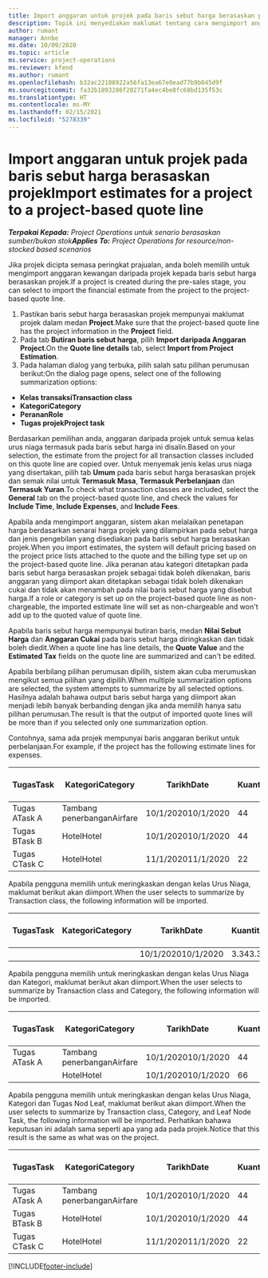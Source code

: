 ```yaml
---
title: Import anggaran untuk projek pada baris sebut harga berasaskan projek
description: Topik ini menyediakan maklumat tentang cara mengimport anggaran daripada projek kepada baris sebut harga.
author: rumant
manager: Annbe
ms.date: 10/09/2020
ms.topic: article
ms.service: project-operations
ms.reviewer: kfend
ms.author: rumant
ms.openlocfilehash: b32ac22188922a56fa13ea67e0ead77b9b045d9f
ms.sourcegitcommit: fa32b1893286f20271fa4ec4be8fc68bd135f53c
ms.translationtype: HT
ms.contentlocale: ms-MY
ms.lasthandoff: 02/15/2021
ms.locfileid: "5278339"
---
```

# <a name="import-estimates-for-a-project-to-a-project-based-quote-line"></a><span data-ttu-id="77ba1-103">Import anggaran untuk projek pada baris sebut harga berasaskan projek</span><span class="sxs-lookup"><span data-stu-id="77ba1-103">Import estimates for a project to a project-based quote line</span></span>

<span data-ttu-id="77ba1-104">_**Terpakai Kepada:** Project Operations untuk senario berasaskan sumber/bukan stok_</span><span class="sxs-lookup"><span data-stu-id="77ba1-104">_**Applies To:** Project Operations for resource/non-stocked based scenarios_</span></span>


<span data-ttu-id="77ba1-105">Jika projek dicipta semasa peringkat prajualan, anda boleh memilih untuk mengimport anggaran kewangan daripada projek kepada baris sebut harga berasaskan projek.</span><span class="sxs-lookup"><span data-stu-id="77ba1-105">If a project is created during the pre-sales stage, you can select to import the financial estimate from the project to the project-based quote line.</span></span>

1. <span data-ttu-id="77ba1-106">Pastikan baris sebut harga berasaskan projek mempunyai maklumat projek dalam medan **Project**.</span><span class="sxs-lookup"><span data-stu-id="77ba1-106">Make sure that the project-based quote line has the project information in the **Project** field.</span></span>
2. <span data-ttu-id="77ba1-107">Pada tab **Butiran baris sebut harga**, pilih **Import daripada Anggaran Project**.</span><span class="sxs-lookup"><span data-stu-id="77ba1-107">On the **Quote line details** tab, select **Import from Project Estimation**.</span></span>
3. <span data-ttu-id="77ba1-108">Pada halaman dialog yang terbuka, pilih salah satu pilihan perumusan berikut:</span><span class="sxs-lookup"><span data-stu-id="77ba1-108">On the dialog page opens, select one of the following summarization options:</span></span>

  - <span data-ttu-id="77ba1-109">**Kelas transaksi**</span><span class="sxs-lookup"><span data-stu-id="77ba1-109">**Transaction class**</span></span>
  - <span data-ttu-id="77ba1-110">**Kategori**</span><span class="sxs-lookup"><span data-stu-id="77ba1-110">**Category**</span></span>
  - <span data-ttu-id="77ba1-111">**Peranan**</span><span class="sxs-lookup"><span data-stu-id="77ba1-111">**Role**</span></span> 
  - <span data-ttu-id="77ba1-112">**Tugas projek**</span><span class="sxs-lookup"><span data-stu-id="77ba1-112">**Project task**</span></span>

<span data-ttu-id="77ba1-113">Berdasarkan pemilihan anda, anggaran daripada projek untuk semua kelas urus niaga termasuk pada baris sebut harga ini disalin.</span><span class="sxs-lookup"><span data-stu-id="77ba1-113">Based on your selection, the estimate from the project for all transaction classes included on this quote line are copied over.</span></span> <span data-ttu-id="77ba1-114">Untuk menyemak jenis kelas urus niaga yang disertakan, pilih tab **Umum** pada baris sebut harga berasaskan projek dan semak nilai untuk **Termasuk Masa**, **Termasuk Perbelanjaan** dan **Termasuk Yuran**.</span><span class="sxs-lookup"><span data-stu-id="77ba1-114">To check what transaction classes are included, select the **General** tab on the project-based quote line, and check the values for **Include Time**, **Include Expenses**, and **Include Fees**.</span></span>

<span data-ttu-id="77ba1-115">Apabila anda mengimport anggaran, sistem akan melalaikan penetapan harga berdasarkan senarai harga projek yang dilampirkan pada sebut harga dan jenis pengebilan yang disediakan pada baris sebut harga berasaskan projek.</span><span class="sxs-lookup"><span data-stu-id="77ba1-115">When you import estimates, the system will default pricing based on the project price lists attached to the quote and the billing type set up on the project-based quote line.</span></span> <span data-ttu-id="77ba1-116">Jika peranan atau kategori ditetapkan pada baris sebut harga berasaskan projek sebagai tidak boleh dikenakan, baris anggaran yang diimport akan ditetapkan sebagai tidak boleh dikenakan cukai dan tidak akan menambah pada nilai baris sebut harga yang disebut harga.</span><span class="sxs-lookup"><span data-stu-id="77ba1-116">If a role or category is set up on the project-based quote line as non-chargeable, the imported estimate line will set as non-chargeable and won't add up to the quoted value of quote line.</span></span>

<span data-ttu-id="77ba1-117">Apabila baris sebut harga mempunyai butiran baris, medan **Nilai Sebut Harga** dan **Anggaran Cukai** pada baris sebut harga diringkaskan dan tidak boleh diedit.</span><span class="sxs-lookup"><span data-stu-id="77ba1-117">When a quote line has line details, the **Quote Value** and the **Estimated Tax** fields on the quote line are summarized and can't be edited.</span></span>

<span data-ttu-id="77ba1-118">Apabila berbilang pilihan perumusan dipilih, sistem akan cuba merumuskan mengikut semua pilihan yang dipilih.</span><span class="sxs-lookup"><span data-stu-id="77ba1-118">When multiple summarization options are selected, the system attempts to summarize by all selected options.</span></span> <span data-ttu-id="77ba1-119">Hasilnya adalah bahawa output baris sebut harga yang diimport akan menjadi lebih banyak berbanding dengan jika anda memilih hanya satu pilihan perumusan.</span><span class="sxs-lookup"><span data-stu-id="77ba1-119">The result is that the output of imported quote lines will be more than if you selected only one summarization option.</span></span>

<span data-ttu-id="77ba1-120">Contohnya, sama ada projek mempunyai baris anggaran berikut untuk perbelanjaan.</span><span class="sxs-lookup"><span data-stu-id="77ba1-120">For example, if the project has the following estimate lines for expenses.</span></span>

| <span data-ttu-id="77ba1-121">Tugas</span><span class="sxs-lookup"><span data-stu-id="77ba1-121">Task</span></span> | <span data-ttu-id="77ba1-122">Kategori</span><span class="sxs-lookup"><span data-stu-id="77ba1-122">Category</span></span> | <span data-ttu-id="77ba1-123">Tarikh</span><span class="sxs-lookup"><span data-stu-id="77ba1-123">Date</span></span> | <span data-ttu-id="77ba1-124">Kuantiti</span><span class="sxs-lookup"><span data-stu-id="77ba1-124">Quantity</span></span> | <span data-ttu-id="77ba1-125">Harga unit</span><span class="sxs-lookup"><span data-stu-id="77ba1-125">Unit price</span></span> | <span data-ttu-id="77ba1-126">Amaun</span><span class="sxs-lookup"><span data-stu-id="77ba1-126">Amount</span></span> |
| --- | --- | --- | --- | --- | --- |
| <span data-ttu-id="77ba1-127">Tugas A</span><span class="sxs-lookup"><span data-stu-id="77ba1-127">Task A</span></span> | <span data-ttu-id="77ba1-128">Tambang penerbangan</span><span class="sxs-lookup"><span data-stu-id="77ba1-128">Airfare</span></span> | <span data-ttu-id="77ba1-129">10/1/2020</span><span class="sxs-lookup"><span data-stu-id="77ba1-129">10/1/2020</span></span> | <span data-ttu-id="77ba1-130">4</span><span class="sxs-lookup"><span data-stu-id="77ba1-130">4</span></span> | <span data-ttu-id="77ba1-131">400</span><span class="sxs-lookup"><span data-stu-id="77ba1-131">400</span></span> | <span data-ttu-id="77ba1-132">1600</span><span class="sxs-lookup"><span data-stu-id="77ba1-132">1600</span></span> |
| <span data-ttu-id="77ba1-133">Tugas B</span><span class="sxs-lookup"><span data-stu-id="77ba1-133">Task B</span></span> | <span data-ttu-id="77ba1-134">Hotel</span><span class="sxs-lookup"><span data-stu-id="77ba1-134">Hotel</span></span> | <span data-ttu-id="77ba1-135">10/1/2020</span><span class="sxs-lookup"><span data-stu-id="77ba1-135">10/1/2020</span></span> | <span data-ttu-id="77ba1-136">4</span><span class="sxs-lookup"><span data-stu-id="77ba1-136">4</span></span> | <span data-ttu-id="77ba1-137">200</span><span class="sxs-lookup"><span data-stu-id="77ba1-137">200</span></span> | <span data-ttu-id="77ba1-138">800</span><span class="sxs-lookup"><span data-stu-id="77ba1-138">800</span></span> |
| <span data-ttu-id="77ba1-139">Tugas C</span><span class="sxs-lookup"><span data-stu-id="77ba1-139">Task C</span></span> | <span data-ttu-id="77ba1-140">Hotel</span><span class="sxs-lookup"><span data-stu-id="77ba1-140">Hotel</span></span> | <span data-ttu-id="77ba1-141">11/1/2020</span><span class="sxs-lookup"><span data-stu-id="77ba1-141">11/1/2020</span></span> | <span data-ttu-id="77ba1-142">2</span><span class="sxs-lookup"><span data-stu-id="77ba1-142">2</span></span> | <span data-ttu-id="77ba1-143">200</span><span class="sxs-lookup"><span data-stu-id="77ba1-143">200</span></span> | <span data-ttu-id="77ba1-144">400</span><span class="sxs-lookup"><span data-stu-id="77ba1-144">400</span></span> |

<span data-ttu-id="77ba1-145">Apabila pengguna memilih untuk meringkaskan dengan kelas Urus Niaga, maklumat berikut akan diimport.</span><span class="sxs-lookup"><span data-stu-id="77ba1-145">When the user selects to summarize by Transaction class, the following information will be imported.</span></span>

| <span data-ttu-id="77ba1-146">Tugas</span><span class="sxs-lookup"><span data-stu-id="77ba1-146">Task</span></span> | <span data-ttu-id="77ba1-147">Kategori</span><span class="sxs-lookup"><span data-stu-id="77ba1-147">Category</span></span> | <span data-ttu-id="77ba1-148">Tarikh</span><span class="sxs-lookup"><span data-stu-id="77ba1-148">Date</span></span> | <span data-ttu-id="77ba1-149">Kuantiti</span><span class="sxs-lookup"><span data-stu-id="77ba1-149">Quantity</span></span> | <span data-ttu-id="77ba1-150">Harga unit</span><span class="sxs-lookup"><span data-stu-id="77ba1-150">Unit price</span></span> | <span data-ttu-id="77ba1-151">Amaun</span><span class="sxs-lookup"><span data-stu-id="77ba1-151">Amount</span></span> |
| --- | --- | --- | --- | --- | --- |
| | | <span data-ttu-id="77ba1-152">10/1/2020</span><span class="sxs-lookup"><span data-stu-id="77ba1-152">10/1/2020</span></span> | <span data-ttu-id="77ba1-153">3.34</span><span class="sxs-lookup"><span data-stu-id="77ba1-153">3.34</span></span> | <span data-ttu-id="77ba1-154">840</span><span class="sxs-lookup"><span data-stu-id="77ba1-154">840</span></span> | <span data-ttu-id="77ba1-155">2800</span><span class="sxs-lookup"><span data-stu-id="77ba1-155">2800</span></span> |

<span data-ttu-id="77ba1-156">Apabila pengguna memilih untuk meringkaskan dengan kelas Urus Niaga dan Kategori, maklumat berikut akan diimport.</span><span class="sxs-lookup"><span data-stu-id="77ba1-156">When the user selects to summarize by Transaction class and Category, the following information will be imported.</span></span>

| <span data-ttu-id="77ba1-157">Tugas</span><span class="sxs-lookup"><span data-stu-id="77ba1-157">Task</span></span> | <span data-ttu-id="77ba1-158">Kategori</span><span class="sxs-lookup"><span data-stu-id="77ba1-158">Category</span></span> | <span data-ttu-id="77ba1-159">Tarikh</span><span class="sxs-lookup"><span data-stu-id="77ba1-159">Date</span></span> | <span data-ttu-id="77ba1-160">Kuantiti</span><span class="sxs-lookup"><span data-stu-id="77ba1-160">Quantity</span></span> | <span data-ttu-id="77ba1-161">Harga unit</span><span class="sxs-lookup"><span data-stu-id="77ba1-161">Unit price</span></span> | <span data-ttu-id="77ba1-162">Amaun</span><span class="sxs-lookup"><span data-stu-id="77ba1-162">Amount</span></span> |
| --- | --- | --- | --- | --- | --- |
| <span data-ttu-id="77ba1-163">Tugas A</span><span class="sxs-lookup"><span data-stu-id="77ba1-163">Task A</span></span> | <span data-ttu-id="77ba1-164">Tambang penerbangan</span><span class="sxs-lookup"><span data-stu-id="77ba1-164">Airfare</span></span> | <span data-ttu-id="77ba1-165">10/1/2020</span><span class="sxs-lookup"><span data-stu-id="77ba1-165">10/1/2020</span></span> | <span data-ttu-id="77ba1-166">4</span><span class="sxs-lookup"><span data-stu-id="77ba1-166">4</span></span> | <span data-ttu-id="77ba1-167">400</span><span class="sxs-lookup"><span data-stu-id="77ba1-167">400</span></span> | <span data-ttu-id="77ba1-168">1600</span><span class="sxs-lookup"><span data-stu-id="77ba1-168">1600</span></span> |
| | <span data-ttu-id="77ba1-169">Hotel</span><span class="sxs-lookup"><span data-stu-id="77ba1-169">Hotel</span></span> | <span data-ttu-id="77ba1-170">10/1/2020</span><span class="sxs-lookup"><span data-stu-id="77ba1-170">10/1/2020</span></span> | <span data-ttu-id="77ba1-171">6</span><span class="sxs-lookup"><span data-stu-id="77ba1-171">6</span></span> | <span data-ttu-id="77ba1-172">200</span><span class="sxs-lookup"><span data-stu-id="77ba1-172">200</span></span> | <span data-ttu-id="77ba1-173">1200</span><span class="sxs-lookup"><span data-stu-id="77ba1-173">1200</span></span> |

<span data-ttu-id="77ba1-174">Apabila pengguna memilih untuk meringkaskan dengan kelas Urus Niaga, Kategori dan Tugas Nod Leaf, maklumat berikut akan diimport.</span><span class="sxs-lookup"><span data-stu-id="77ba1-174">When the user selects to summarize by Transaction class, Category, and Leaf Node Task, the following information will be imported.</span></span> <span data-ttu-id="77ba1-175">Perhatikan bahawa keputusan ini adalah sama seperti apa yang ada pada projek.</span><span class="sxs-lookup"><span data-stu-id="77ba1-175">Notice that this result is the same as what was on the project.</span></span>

| <span data-ttu-id="77ba1-176">Tugas</span><span class="sxs-lookup"><span data-stu-id="77ba1-176">Task</span></span> | <span data-ttu-id="77ba1-177">Kategori</span><span class="sxs-lookup"><span data-stu-id="77ba1-177">Category</span></span> | <span data-ttu-id="77ba1-178">Tarikh</span><span class="sxs-lookup"><span data-stu-id="77ba1-178">Date</span></span> | <span data-ttu-id="77ba1-179">Kuantiti</span><span class="sxs-lookup"><span data-stu-id="77ba1-179">Quantity</span></span> | <span data-ttu-id="77ba1-180">Harga unit</span><span class="sxs-lookup"><span data-stu-id="77ba1-180">Unit price</span></span> | <span data-ttu-id="77ba1-181">Amaun</span><span class="sxs-lookup"><span data-stu-id="77ba1-181">Amount</span></span> |
| --- | --- | --- | --- | --- | --- |
| <span data-ttu-id="77ba1-182">Tugas A</span><span class="sxs-lookup"><span data-stu-id="77ba1-182">Task A</span></span> | <span data-ttu-id="77ba1-183">Tambang penerbangan</span><span class="sxs-lookup"><span data-stu-id="77ba1-183">Airfare</span></span> | <span data-ttu-id="77ba1-184">10/1/2020</span><span class="sxs-lookup"><span data-stu-id="77ba1-184">10/1/2020</span></span> | <span data-ttu-id="77ba1-185">4</span><span class="sxs-lookup"><span data-stu-id="77ba1-185">4</span></span> | <span data-ttu-id="77ba1-186">400</span><span class="sxs-lookup"><span data-stu-id="77ba1-186">400</span></span> | <span data-ttu-id="77ba1-187">1600</span><span class="sxs-lookup"><span data-stu-id="77ba1-187">1600</span></span> |
| <span data-ttu-id="77ba1-188">Tugas B</span><span class="sxs-lookup"><span data-stu-id="77ba1-188">Task B</span></span> | <span data-ttu-id="77ba1-189">Hotel</span><span class="sxs-lookup"><span data-stu-id="77ba1-189">Hotel</span></span> | <span data-ttu-id="77ba1-190">10/1/2020</span><span class="sxs-lookup"><span data-stu-id="77ba1-190">10/1/2020</span></span> | <span data-ttu-id="77ba1-191">4</span><span class="sxs-lookup"><span data-stu-id="77ba1-191">4</span></span> | <span data-ttu-id="77ba1-192">200</span><span class="sxs-lookup"><span data-stu-id="77ba1-192">200</span></span> | <span data-ttu-id="77ba1-193">800</span><span class="sxs-lookup"><span data-stu-id="77ba1-193">800</span></span> |
| <span data-ttu-id="77ba1-194">Tugas C</span><span class="sxs-lookup"><span data-stu-id="77ba1-194">Task C</span></span> | <span data-ttu-id="77ba1-195">Hotel</span><span class="sxs-lookup"><span data-stu-id="77ba1-195">Hotel</span></span> | <span data-ttu-id="77ba1-196">11/1/2020</span><span class="sxs-lookup"><span data-stu-id="77ba1-196">11/1/2020</span></span> | <span data-ttu-id="77ba1-197">2</span><span class="sxs-lookup"><span data-stu-id="77ba1-197">2</span></span> | <span data-ttu-id="77ba1-198">200</span><span class="sxs-lookup"><span data-stu-id="77ba1-198">200</span></span> | <span data-ttu-id="77ba1-199">400</span><span class="sxs-lookup"><span data-stu-id="77ba1-199">400</span></span> |


[!INCLUDE[footer-include](../includes/footer-banner.md)]